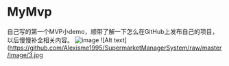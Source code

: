 # MyMvp
自己写的第一个MVP小demo，顺带了解一下怎么在GitHub上发布自己的项目，以后慢慢补全相关内容。
![image](https://github.com/youlongxifeng/MyMvp/tree/master/MyMvp/picture/code_icon.png)
![Alt text](https://github.com/Alexisme1995/SupermarketManagerSystem/raw/master/image/3.jpg

